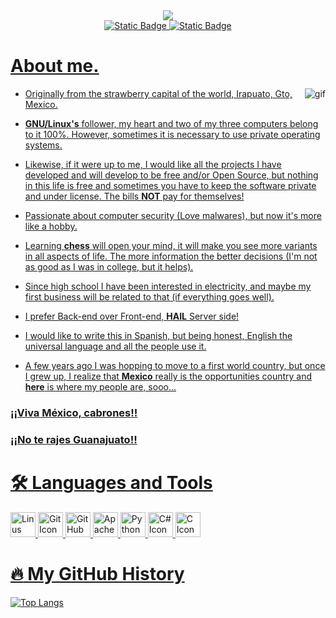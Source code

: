 <!-- ------------------------------------------------------------------------------------------------------------- -->
<!-- HEADER -->
<div align="center">
  <div>
    <image src= "https://capsule-render.vercel.app/api?type=waving&color=random&height=300&section=header&text=Hola%20a%20todos-nl-Hi%20everyone&fontSize=90"/>
  </div>
  <!-- SOCIAL MEDIA BOTTOMS -->
  <div id="badges">
    <a  href="www.linkedin.com/in/maximiliano-ruiz-manjarrez-74b931238"><img alt="Static Badge" src="https://img.shields.io/badge/Max%20Ruiz-Blue?style=flat&logo=LinkedIn&logoColor=%23FFFFFF&labelColor=rgb(0%2C%20141%2C%20218)&color=%23FFFFFF&cacheSeconds=15&link=https%3A%2F%2Ftwitter.com%2FelSuburban">
    <img alt="Static Badge" src="https://img.shields.io/badge/El%20Suburban-white?style=flat&logo=X&logoColor=%23FFFFFF&labelColor=%23000000&color=%23FFFFFF&cacheSeconds=15&link=https%3A%2F%2Ftwitter.com%2FelSuburban">
  </div>
</div>
<!-- ------------------------------------------------------------------------------------------------------------- -->

<!-- ------------------------------------------------------------------------------------------------------------- -->
<!-- ABOUT ME -->
# About me.
<picture>
  <img align="right" alt="gif" src="https://media.giphy.com/media/v1.Y2lkPTc5MGI3NjExeXgwaWVqZGk0cW9qbjdnOWFzdXhvZzI3aGFtbnEyZWExN3RjOTdmayZlcD12MV9pbnRlcm5hbF9naWZfYnlfaWQmY3Q9Zw/4Zgy9QqzWU8C3ugvCa/giphy.gif">
</picture>

- Originally from the strawberry capital of the world, Irapuato, Gto, Mexico.

- **GNU/Linux's** follower, my heart and two of my three computers belong to it 100%.
  However, sometimes it is necessary to use private operating systems.

- Likewise, if it were up to me, I would like all the projects I have developed and will develop to be 
  free and/or Open Source, but nothing in this life is free and sometimes you have to keep the software 
  private and under license. The bills **NOT** pay for themselves!

- Passionate about computer security (Love malwares), but now it's more like a hobby.

- Learning **chess** will open your mind, it will make you see more variants in all aspects of life.
  The more information the better decisions (I'm not as good as I was in college, but it helps).

- Since high school I have been interested in electricity, and maybe my first business will be related to that 
  (if everything goes well).

- I prefer Back-end over Front-end, **HAIL** Server side!

- I would like to write this in Spanish, but being honest, English the universal language and all the people use it.

- A few years ago I was hopping to move to a first world country, but once I grew up, I realize that **Mexico** really is the opportunities country and **here** is where my people are, sooo...


### ¡¡Viva México, cabrones!!
### ¡¡No te rajes Guanajuato!!

<!-- ------------------------------------------------------------------------------------------------------------- -->

<!-- ------------------------------------------------------------------------------------------------------------- -->
<!-- TOOLS -->
# :hammer_and_wrench: Languages and Tools

<div>
  <image src="https://github.com/devicons/devicon/blob/master/icons/linux/linux-original.svg" title="Linus Icon" alt="Linus Icon" width="40" heigh="40"/>
  <image src="https://github.com/devicons/devicon/blob/master/icons/git/git-original.svg" title="Git Icon" alt="Git Icon" width="40" heigh="40"/>
  <image src="https://github.com/devicons/devicon/blob/master/icons/github/github-original.svg" title="GitHub Icon" alt="GitHub Icon" width="40" heigh="40"/>
  <image src="https://github.com/devicons/devicon/blob/master/icons/apache/apache-original-wordmark.svg" title="Apache Icon" alt="Apache Icon" width="40" heigh="40"/>
  <image src="https://github.com/devicons/devicon/blob/master/icons/python/python-original.svg" title="Python Icon" alt="Python Icon" width="40" heigh="40"/>
  <image src="https://github.com/devicons/devicon/blob/master/icons/csharp/csharp-original.svg" title="C# Icon" alt="C# Icon" width="40" heigh="40"/>
  <image src="https://github.com/devicons/devicon/blob/master/icons/c/c-original.svg" title="C Icon" alt="C Icon" width="40" heigh="40"/>
</div>
<!-- ------------------------------------------------------------------------------------------------------------- -->

<!-- ------------------------------------------------------------------------------------------------------------- -->
<!-- STATS -->
# :fire: My GitHub History
[![Top Langs](https://github-readme-stats.vercel.app/api/top-langs/?username=maxexee)](https://github.com/maxexee/github-readme-stats)